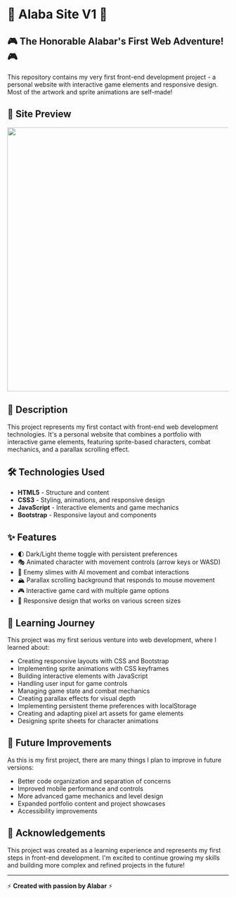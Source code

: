 # 🌟 Alaba Site V1 🌟

## 🎮 The Honorable Alabar's First Web Adventure! 🎮

This repository contains my very first front-end development project - a personal website with interactive game elements and responsive design. Most of the artwork and sprite animations are self-made!

## 👀 Site Preview

<div width="100%" align="center">
  <img src="https://github.com/user-attachments/assets/e30e6775-a1d8-41f0-8747-6dd55cc5bdb4" width="800" height="600" />  
</div>

## 📝 Description

This project represents my first contact with front-end web development technologies. It's a personal website that combines a portfolio with interactive game elements, featuring sprite-based characters, combat mechanics, and a parallax scrolling effect.

## 🛠️ Technologies Used

- **HTML5** - Structure and content
- **CSS3** - Styling, animations, and responsive design
- **JavaScript** - Interactive elements and game mechanics
- **Bootstrap** - Responsive layout and components

## ✨ Features

- 🌓 Dark/Light theme toggle with persistent preferences
- 🎭 Animated character with movement controls (arrow keys or WASD)
- 👾 Enemy slimes with AI movement and combat interactions
- 🏔️ Parallax scrolling background that responds to mouse movement
- 🎮 Interactive game card with multiple game options
- 📱 Responsive design that works on various screen sizes

## 🎯 Learning Journey

This project was my first serious venture into web development, where I learned about:

- Creating responsive layouts with CSS and Bootstrap
- Implementing sprite animations with CSS keyframes
- Building interactive elements with JavaScript
- Handling user input for game controls
- Managing game state and combat mechanics
- Creating parallax effects for visual depth
- Implementing persistent theme preferences with localStorage
- Creating and adapting pixel art assets for game elements
- Designing sprite sheets for character animations

## 🌱 Future Improvements

As this is my first project, there are many things I plan to improve in future versions:

- Better code organization and separation of concerns
- Improved mobile performance and controls
- More advanced game mechanics and level design
- Expanded portfolio content and project showcases
- Accessibility improvements

## 🙏 Acknowledgements

This project was created as a learning experience and represents my first steps in front-end development. I'm excited to continue growing my skills and building more complex and refined projects in the future!

---

⚡ **Created with passion by Alabar** ⚡
